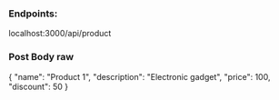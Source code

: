 ### Endpoints:

localhost:3000/api/product

### Post Body raw

{
"name": "Product 1",
"description": "Electronic gadget",
"price": 100,
"discount": 50
}
